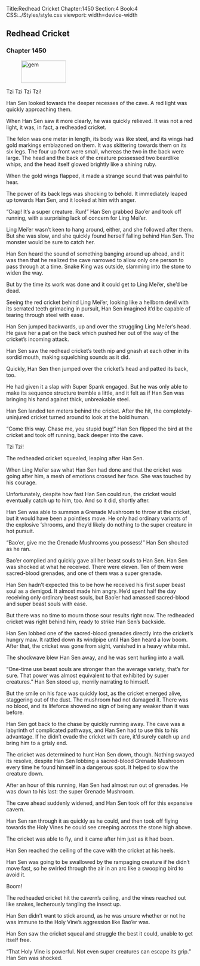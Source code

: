 Title:Redhead Cricket 
Chapter:1450 
Section:4 
Book:4 
CSS:../Styles/style.css 
viewport: width=device-width
  
## Redhead Cricket
### Chapter 1450
  
<figure>
	<img src="../Images/gem.gif" alt="gem" id="gem" width="120" height="60" />
</figure>
  

  
Tzi Tzi Tzi Tzi!

Han Sen looked towards the deeper recesses of the cave. A red light was quickly approaching them.

When Han Sen saw it more clearly, he was quickly relieved. It was not a red light, it was, in fact, a redheaded cricket.

The felon was one meter in length, its body was like steel, and its wings had gold markings emblazoned on them. It was skittering towards them on its six legs. The four up front were small, whereas the two in the back were large. The head and the back of the creature possessed two beardlike whips, and the head itself glowed brightly like a shining ruby.

When the gold wings flapped, it made a strange sound that was painful to hear.

The power of its back legs was shocking to behold. It immediately leaped up towards Han Sen, and it looked at him with anger.

“Crap! It’s a super creature. Run!” Han Sen grabbed Bao’er and took off running, with a surprising lack of concern for Ling Mei’er.

Ling Mei’er wasn’t keen to hang around, either, and she followed after them. But she was slow, and she quickly found herself falling behind Han Sen. The monster would be sure to catch her.

Han Sen heard the sound of something banging around up ahead, and it was then that he realized the cave narrowed to allow only one person to pass through at a time. Snake King was outside, slamming into the stone to widen the way.

But by the time its work was done and it could get to Ling Mei’er, she’d be dead.

Seeing the red cricket behind Ling Mei’er, looking like a hellborn devil with its serrated teeth grimacing in pursuit, Han Sen imagined it’d be capable of tearing through steel with ease.

Han Sen jumped backwards, up and over the struggling Ling Mei’er’s head. He gave her a pat on the back which pushed her out of the way of the cricket’s incoming attack.

Han Sen saw the redhead cricket’s teeth nip and gnash at each other in its sordid mouth, making squelching sounds as it did.

Quickly, Han Sen then jumped over the cricket’s head and patted its back, too.

He had given it a slap with Super Spank engaged. But he was only able to make its sequence structure tremble a little, and it felt as if Han Sen was bringing his hand against thick, unbreakable steel.

Han Sen landed ten meters behind the cricket. After the hit, the completely-uninjured cricket turned around to look at the bold human.

“Come this way. Chase me, you stupid bug!” Han Sen flipped the bird at the cricket and took off running, back deeper into the cave.

Tzi Tzi!

The redheaded cricket squealed, leaping after Han Sen.

When Ling Mei’er saw what Han Sen had done and that the cricket was going after him, a mesh of emotions crossed her face. She was touched by his courage.

Unfortunately, despite how fast Han Sen could run, the cricket would eventually catch up to him, too. And so it did, shortly after.

Han Sen was able to summon a Grenade Mushroom to throw at the cricket, but it would have been a pointless move. He only had ordinary variants of the explosive ‘shrooms, and they’d likely do nothing to the super creature in hot pursuit.

“Bao’er, give me the Grenade Mushrooms you possess!” Han Sen shouted as he ran.

Bao’er complied and quickly gave all her beast souls to Han Sen. Han Sen was shocked at what he received. There were eleven. Ten of them were sacred-blood grenades, and one of them was a super grenade.

Han Sen hadn’t expected this to be how he received his first super beast soul as a demigod. It almost made him angry. He’d spent half the day receiving only ordinary beast souls, but Bao’er had amassed sacred-blood and super beast souls with ease.

But there was no time to mourn those sour results right now. The redheaded cricket was right behind him, ready to strike Han Sen’s backside.

Han Sen lobbed one of the sacred-blood grenades directly into the cricket’s hungry maw. It rattled down its windpipe until Han Sen heard a low boom. After that, the cricket was gone from sight, vanished in a heavy white mist.

The shockwave blew Han Sen away, and he was sent hurling into a wall.

“One-time use beast souls are stronger than the average variety, that’s for sure. That power was almost equivalent to that exhibited by super creatures.” Han Sen stood up, merrily narrating to himself.

But the smile on his face was quickly lost, as the cricket emerged alive, staggering out of the dust. The mushroom had not damaged it. There was no blood, and its lifeforce showed no sign of being any weaker than it was before.

Han Sen got back to the chase by quickly running away. The cave was a labyrinth of complicated pathways, and Han Sen had to use this to his advantage. If he didn’t evade the cricket with care, it’d surely catch up and bring him to a grisly end.

The cricket was determined to hunt Han Sen down, though. Nothing swayed its resolve, despite Han Sen lobbing a sacred-blood Grenade Mushroom every time he found himself in a dangerous spot. It helped to slow the creature down.

After an hour of this running, Han Sen had almost run out of grenades. He was down to his last: the super Grenade Mushroom.

The cave ahead suddenly widened, and Han Sen took off for this expansive cavern.

Han Sen ran through it as quickly as he could, and then took off flying towards the Holy Vines he could see creeping across the stone high above.

The cricket was able to fly, and it came after him just as it had been.

Han Sen reached the ceiling of the cave with the cricket at his heels.

Han Sen was going to be swallowed by the rampaging creature if he didn’t move fast, so he swirled through the air in an arc like a swooping bird to avoid it.

Boom!

The redheaded cricket hit the cavern’s ceiling, and the vines reached out like snakes, lecherously tangling the insect up.

Han Sen didn’t want to stick around, as he was unsure whether or not he was immune to the Holy Vine’s aggression like Bao’er was.

Han Sen saw the cricket squeal and struggle the best it could, unable to get itself free.

“That Holy Vine is powerful. Not even super creatures can escape its grip.” Han Sen was shocked.
